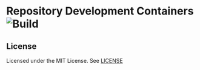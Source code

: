 # Repository Development Containers ![Build](https://github.com/nikiforovall/dev-containers/workflows/push-dev.yml/badge.svg)


## License

Licensed under the MIT License. See [LICENSE](./LICENSE)

